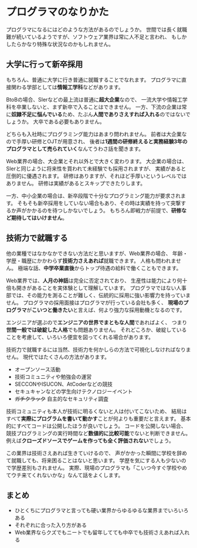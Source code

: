 # プログラマのなりかた

プログラマになるにはどのような方法があるのでしょうか。
世間では長く就職難が続いているようですが、ソフトウェア業界は常に人不足と言われ、
もしかしたらかなり特殊な状況なのかもしれません。

## 大学に行って新卒採用

もちろん、普通に大学に行き普通に就職することでなれます。
プログラマに直接関わる学部としては**情報工学科**などがあります。

BtoBの場合、SIerなどの最上流は普通に**超大企業**なので、
一流大学や情報工学科を卒業しないと、まず新卒で入ることはできません。
一方、下流の企業は常に**奴隷不足に悩んでいる**ため、たぶん**人間でありさえすれば入れる**のではないでしょうか。
大卒である必要もありません。

どちらも入社時にプログラミング能力はあまり問われません。
前者は大企業なので手厚い研修とOJTが用意され、
後者は**1週間の研修終えると実務経験3年のプログラマとして売られていく**なんてうわさ話を聞きます。

Web業界の場合、大企業とそれ以外とで大きく変わります。
大企業の場合は、SIerと同じように将来性を買われて未経験でも採用されますが、
実績があると圧倒的に優遇されます。
研修はありますが、それほど手厚いというレベルではありません。
研修は実績があるとスキップできたりします。

一方、中小企業の場合は、新卒段階で十分なプログラミング能力が要求されます。
そもそも新卒採用をしていない場合もあり、その時は実績を持って突撃するか声がかかるのを待つしかないでしょう。
もちろん即戦力が前提で、**研修など期待してはいけません**。

## 技術力で就職する

他の業種ではなかなかできない方法だと思いますが、Web業界の場合、
年齢・学歴・職歴にかかわらず**技術力さえあれば**就職できます。
人格も問われません。
極端な話、**中学卒業直後**からトップ待遇の給料で働くこともできます。

Web業界では、**人月の神話**は完全に否定されており、
生産性は能力により何十倍も開きがあることを実体験として理解しています。
プログラマではない人事部では、その能力を測ることが難しく、伝統的に採用に強い影響力を持っていません。
プログラマの採用面接はプログラマが行っている会社も多く、
**現場のプログラマ**が**こいつと働きたい**と言えば、何より強力な採用動機となるのです。

エンジニアが選ぶので**エンジニアの世界でまともな人間**であればよく、
つまり**世間一般では破綻した人格**でも問題ありません。
それどころか、破綻していることを考慮して、いろいろ便宜を図ってくれる場合があります。

技術力で就職するには当然、技術力を何かしらの方法で可視化しなければなりません。
現代ではたくさんの方法があります。

- オープンソース活動
- 技術コミュニティや勉強会の運営
- SECCONやISUCON、AtCoderなどの競技
- セキュキャンなどの学生向けテクノロジーイベント
- ~~ガチクラック~~ 自主的なセキュリティ調査

技術コミュニティも本人が技術に明るくないと人は付いてこないため、
結局はすべて**実際にプログラムを書いて動かす**ことが何よりも重要だと言えます。
基本的にすべてコードは公開したほうが良いでしょう。
コードを公開しない場合、競技プログラミングの実行時間など**数値的に比較可能**でないと判断できません。
例えば**クローズドソースでゲームを作っても全く評価されない**でしょう。

この業界は技術さえあれば生きていけるので、
声がかかった瞬間に学校を辞めて就職しても、将来困ることはないと思います。
学歴を気にする人も少ないので学歴差別もされません。
実際、現場のプログラマも「こいつ今すぐ学校やめてウチ来てくれないかな」なんて話をよくします。

## まとめ

- ひとくちにプログラマと言っても硬い業界からゆるゆるな業界までいろいろある
- それぞれに合った入り方がある
- Web業界ならクズでもニートでも留年してても中卒でも技術さえあれば入れる
